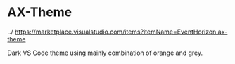 # AX-Theme
../ https://marketplace.visualstudio.com/items?itemName=EventHorizon.ax-theme

Dark VS Code theme using mainly combination of orange and grey.
